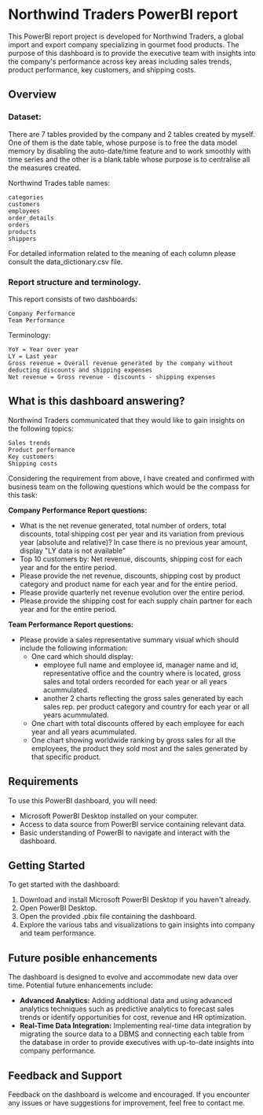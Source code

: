 # Northwind Traders PowerBI report

This PowerBI report project is developed for Northwind Traders, a global import and export company specializing in gourmet food products. The purpose of this dashboard is to provide the executive team with insights into the company's performance across key areas including sales trends, product performance, key customers, and shipping costs.

## Overview

### Dataset:

 There are 7 tables provided by the company and 2 tables created by myself. One of them is the date table, whose purpose is to free the data model memory by disabling the auto-date/time feature and to work smoothly with time series and the other is a blank table whose purpose is to centralise all the measures created.

 Northwind Trades table names:

    categories
    customers
    employees
    order_details
    orders
    products
    shippers
 
  For detailed information related to the meaning of each column please consult the data_dictionary.csv file.


### Report structure and terminology.

 This report consists of two dashboards: 

    Company Performance
    Team Performance
 
 Terminology:
 
    YoY = Year over year
    LY = Last year
    Gross revenue = Overall revenue generated by the company without deducting discounts and shipping expenses
    Net revenue = Gross revenue - discounts - shipping expenses
 

## What is this dashboard answering?

Northwind Traders communicated that they would like to gain insights on the following topics:

    Sales trends  
    Product performance
    Key customers
    Shipping costs

Considering the requirement from above, I have created and confirmed with business team on the following questions which would be the compass for this task:

  **Company Performance Report questions:**
- What is the net revenue generated, total number of orders, total discounts, total shipping cost per year and its variation from previous year (absolute and relative)? In case there is no previous year amount, display "LY data is not available"
- Top 10 customers by: Net revenue, discounts, shipping cost for each year and for the entire period.
- Please provide the net revenue, discounts, shipping cost by product category and product name for each year and for the entire period.
- Please provide quarterly net revenue evolution over the entire period.
- Please provide the shipping cost for each supply chain partner for each year and for the entire period.

**Team Performance Report questions:**
- Please provide a sales representative summary visual which should include the following information:
    - One card which should display:
        - employee full name and employee id, manager name and id, representative office and the country where is located, gross sales and total orders recorded for each year or all years acummulated. 
        - another 2 charts reflecting the gross sales generated by each sales rep. per product category and country for each year or all years acummulated.
    - One chart with total discounts offered by each employee for each year and all years acummulated.
    - One chart showing worldwide ranking by gross sales for all the employees, the product they sold most and the sales generated by that specific product.

## Requirements

To use this PowerBI dashboard, you will need:

- Microsoft PowerBI Desktop installed on your computer.
- Access to data source from PowerBI service containing relevant data.
- Basic understanding of PowerBI to navigate and interact with the dashboard.

## Getting Started

To get started with the dashboard:

1. Download and install Microsoft PowerBI Desktop if you haven't already.
2. Open PowerBI Desktop.
3. Open the provided .pbix file containing the dashboard.
4. Explore the various tabs and visualizations to gain insights into company and team performance.

## Future posible enhancements

The dashboard is designed to evolve and accommodate new data over time. Potential future enhancements include:

- **Advanced Analytics:** Adding additional data and using advanced analytics techniques such as predictive analytics to forecast sales trends or identify opportunities for cost, revenue and HR optimization.
- **Real-Time Data Integration:** Implementing real-time data integration by migrating the source data to a DBMS and connecting each table from the database in order to provide executives with up-to-date insights into company performance.

## Feedback and Support

Feedback on the dashboard is welcome and encouraged. If you encounter any issues or have suggestions for improvement, feel free to contact me.


